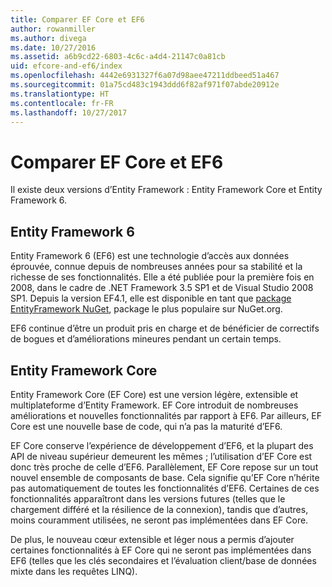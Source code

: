 ```yaml
---
title: Comparer EF Core et EF6
author: rowanmiller
ms.author: divega
ms.date: 10/27/2016
ms.assetid: a6b9cd22-6803-4c6c-a4d4-21147c0a81cb
uid: efcore-and-ef6/index
ms.openlocfilehash: 4442e6931327f6a07d98aee47211ddbeed51a467
ms.sourcegitcommit: 01a75cd483c1943ddd6f82af971f07abde20912e
ms.translationtype: HT
ms.contentlocale: fr-FR
ms.lasthandoff: 10/27/2017
---
```

# <a name="compare-ef-core--ef6"></a>Comparer EF Core et EF6

Il existe deux versions d’Entity Framework : Entity Framework Core et Entity Framework 6.

## <a name="entity-framework-6"></a>Entity Framework 6

Entity Framework 6 (EF6) est une technologie d’accès aux données éprouvée, connue depuis de nombreuses années pour sa stabilité et la richesse de ses fonctionnalités. Elle a été publiée pour la première fois en 2008, dans le cadre de .NET Framework 3.5 SP1 et de Visual Studio 2008 SP1. Depuis la version EF4.1, elle est disponible en tant que [package EntityFramework NuGet](https://www.nuget.org/packages/EntityFramework/), package le plus populaire sur NuGet.org.

EF6 continue d’être un produit pris en charge et de bénéficier de correctifs de bogues et d’améliorations mineures pendant un certain temps.

## <a name="entity-framework-core"></a>Entity Framework Core

Entity Framework Core (EF Core) est une version légère, extensible et multiplateforme d’Entity Framework. EF Core introduit de nombreuses améliorations et nouvelles fonctionnalités par rapport à EF6. Par ailleurs, EF Core est une nouvelle base de code, qui n’a pas la maturité d’EF6.

EF Core conserve l’expérience de développement d’EF6, et la plupart des API de niveau supérieur demeurent les mêmes ; l’utilisation d’EF Core est donc très proche de celle d’EF6. Parallèlement, EF Core repose sur un tout nouvel ensemble de composants de base. Cela signifie qu’EF Core n’hérite pas automatiquement de toutes les fonctionnalités d’EF6. Certaines de ces fonctionnalités apparaîtront dans les versions futures (telles que le chargement différé et la résilience de la connexion), tandis que d’autres, moins couramment utilisées, ne seront pas implémentées dans EF Core.

De plus, le nouveau cœur extensible et léger nous a permis d’ajouter certaines fonctionnalités à EF Core qui ne seront pas implémentées dans EF6 (telles que les clés secondaires et l’évaluation client/base de données mixte dans les requêtes LINQ).
